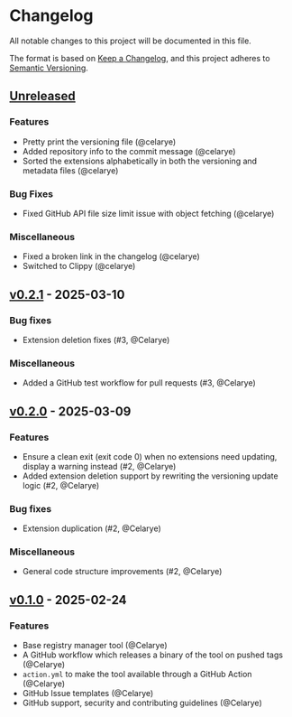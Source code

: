 # Changelog
All notable changes to this project will be documented in this file.

The format is based on [Keep a Changelog](https://keepachangelog.com/en/1.1.0/),
and this project adheres to [Semantic Versioning](https://semver.org/spec/v2.0.0.html).

## [Unreleased]

### Features

- Pretty print the versioning file (@celarye)
- Added repository info to the commit message (@celarye)
- Sorted the extensions alphabetically in both the versioning and metadata files (@celarye)

### Bug Fixes

- Fixed GitHub API file size limit issue with object fetching (@celarye)

### Miscellaneous

- Fixed a broken link in the changelog (@celarye)
- Switched to Clippy (@celarye)

## [v0.2.1] - 2025-03-10

### Bug fixes

- Extension deletion fixes (#3, @Celarye)

### Miscellaneous

- Added a GitHub test workflow for pull requests (#3, @Celarye)

## [v0.2.0] - 2025-03-09

### Features

- Ensure a clean exit (exit code 0) when no extensions need updating, display a warning instead (#2, @Celarye)
- Added extension deletion support by rewriting the versioning update logic (#2, @Celarye)

### Bug fixes

- Extension duplication (#2, @Celarye)

### Miscellaneous

- General code structure improvements (#2, @Celarye)

## [v0.1.0] - 2025-02-24

### Features

- Base registry manager tool (@Celarye)
- A GitHub workflow which releases a binary of the tool on pushed tags (@Celarye)
- `action.yml` to make the tool available through a GitHub Action (@Celarye)
- GitHub Issue templates (@Celarye)
- GitHub support, security and contributing guidelines (@Celarye)

[Unreleased]: https://github.com/paperback-community/registry-manager/compare/v0.2.1...HEAD
[v0.2.1]: https://github.com/paperback-community/registry-manager/compare/v0.2.0...v0.2.1
[v0.2.0]: https://github.com/paperback-community/registry-manager/compare/v0.1.0...v0.2.0
[v0.1.0]: https://github.com/paperback-community/registry-manager/releases/tag/v0.1.0

